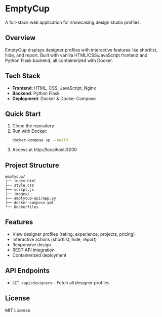 # EmptyCup

A full-stack web application for showcasing design studio profiles.

## Overview

EmptyCup displays designer profiles with interactive features like shortlist, hide, and report. Built with vanilla HTML/CSS/JavaScript frontend and Python Flask backend, all containerized with Docker.

## Tech Stack

- **Frontend**: HTML, CSS, JavaScript, Nginx
- **Backend**: Python Flask
- **Deployment**: Docker & Docker Compose

## Quick Start

1. Clone the repository
2. Run with Docker:
   ```bash
   docker-compose up --build
   ```
3. Access at http://localhost:3000

## Project Structure

```
emptycup/
├── index.html
├── style.css
├── script.js
├── images/
├── emptycup-api/app.py
├── docker-compose.yml
└── Dockerfiles
```

## Features

- View designer profiles (rating, experience, projects, pricing)
- Interactive actions (shortlist, hide, report)
- Responsive design
- REST API integration
- Containerized deployment

## API Endpoints

- `GET /api/designers` - Fetch all designer profiles

## License

MIT License
